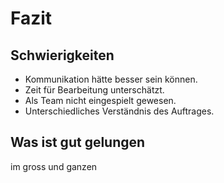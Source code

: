 # Fazit

## Schwierigkeiten

* Kommunikation hätte besser sein können.
* Zeit für Bearbeitung unterschätzt.
* Als Team nicht eingespielt gewesen.
* Unterschiedliches Verständnis des Auftrages.


## Was ist gut gelungen

im gross und ganzen
